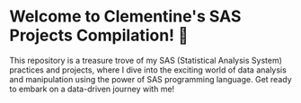 # Welcome to Clementine's SAS Projects Compilation! 🚀

This repository is a treasure trove of my SAS (Statistical Analysis System) practices and projects, where I dive into the exciting world of data analysis and manipulation using the power of SAS programming language. Get ready to embark on a data-driven journey with me!

